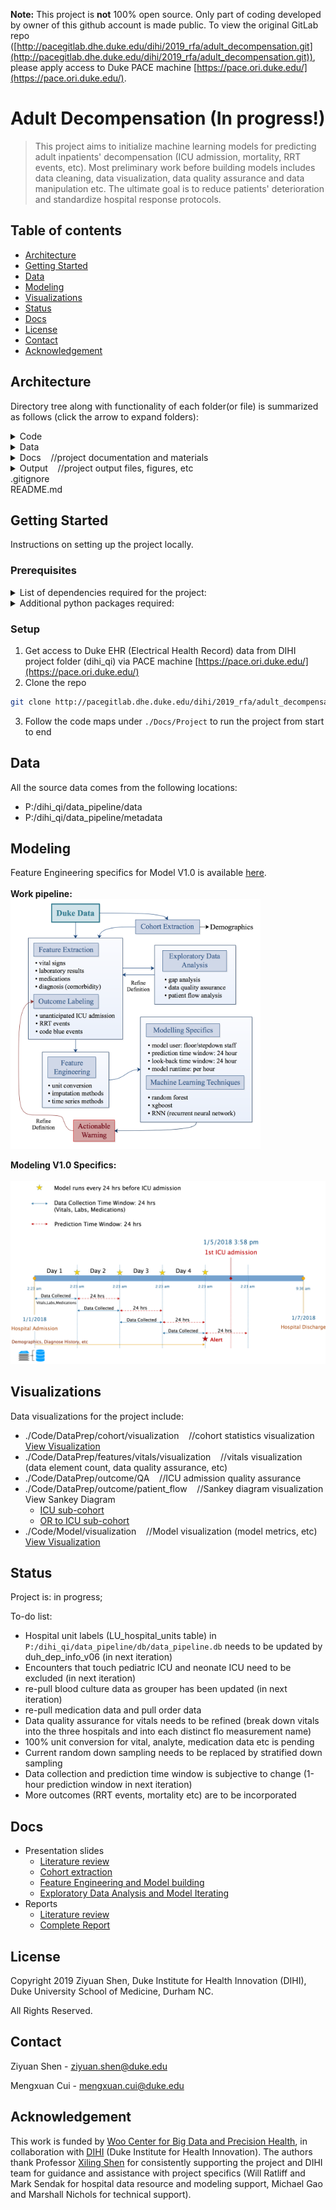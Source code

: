 **Note:** This project is **not** 100% open source. Only part of coding developed by owner of this github account is made public. To view the original GitLab repo ([http://pacegitlab.dhe.duke.edu/dihi/2019_rfa/adult_decompensation.git](http://pacegitlab.dhe.duke.edu/dihi/2019_rfa/adult_decompensation.git)), please apply access to Duke PACE machine [https://pace.ori.duke.edu/](https://pace.ori.duke.edu/).

# Adult Decompensation (In progress!)

> This project aims to initialize machine learning models for predicting adult inpatients' decompensation (ICU admission, mortality, RRT events, etc). Most preliminary work before building models includes data cleaning, data visualization, data quality assurance and data manipulation etc. The ultimate goal is to reduce patients' deterioration and standardize hospital response protocols.

## Table of contents

* [Architecture](#architecture)
* [Getting Started](#getting-started)
* [Data](#data)
* [Modeling](#modeling)
* [Visualizations](#visualizations)
* [Status](#status)
* [Docs](#docs)
* [License](#license)
* [Contact](#contact)
* [Acknowledgement](#acknowledgement)

## Architecture

Directory tree along with functionality of each folder(or file) is summarized as follows (click the arrow to expand folders):

<details><summary>Code</summary><blockquote>
<details><summary>DataPrep</summary>
&nbsp;&nbsp;&nbsp;&nbsp;&nbsp;&nbsp;&nbsp;&nbsp;cohort&nbsp;&nbsp;&nbsp;&nbsp;//codes for cohort generation<br/>
&nbsp;&nbsp;&nbsp;&nbsp;&nbsp;&nbsp;&nbsp;&nbsp;features&nbsp;&nbsp;&nbsp;&nbsp;//codes for pulling and cleaning data elements<br/>
&nbsp;&nbsp;&nbsp;&nbsp;&nbsp;&nbsp;&nbsp;&nbsp;outcome&nbsp;&nbsp;&nbsp;&nbsp;//codes for querying and labelling outcomes<br/>
&nbsp;&nbsp;&nbsp;&nbsp;&nbsp;&nbsp;&nbsp;&nbsp;pull_data&nbsp;&nbsp;&nbsp;&nbsp;//pull useful data from raw db file<br/>
&nbsp;&nbsp;&nbsp;&nbsp;&nbsp;&nbsp;&nbsp;&nbsp;adt_transfer.py&nbsp;&nbsp;&nbsp;&nbsp;//create transfer table and output a csv file<br/>
&nbsp;&nbsp;&nbsp;&nbsp;&nbsp;&nbsp;&nbsp;&nbsp;adt_transfer.sql&nbsp;&nbsp;&nbsp;&nbsp;//transfer table sql query
</details>
&nbsp;&nbsp;&nbsp;&nbsp;db&nbsp;&nbsp;&nbsp;&nbsp;//codes for creating project database and importing data into the database
<details><summary>Model</summary><blockquote>
<details><summary>v1.0&nbsp;&nbsp;&nbsp;&nbsp;//version 1.0 (24-hour prediction window)</summary>
&nbsp;&nbsp;&nbsp;&nbsp;&nbsp;&nbsp;&nbsp;&nbsp;design_matrix<br/>
&nbsp;&nbsp;&nbsp;&nbsp;&nbsp;&nbsp;&nbsp;&nbsp;News&nbsp;&nbsp;&nbsp;&nbsp;//python package for implementing News(National Early Warning Score)<br/>
&nbsp;&nbsp;&nbsp;&nbsp;&nbsp;&nbsp;&nbsp;&nbsp;visualization&nbsp;&nbsp;&nbsp;&nbsp;//model visualization<br/>
&nbsp;&nbsp;&nbsp;&nbsp;&nbsp;&nbsp;&nbsp;&nbsp;model_utils.py&nbsp;&nbsp;&nbsp;&nbsp;//model utils python package<br/>
&nbsp;&nbsp;&nbsp;&nbsp;&nbsp;&nbsp;&nbsp;&nbsp;run_ann.ipynb<br/>
&nbsp;&nbsp;&nbsp;&nbsp;&nbsp;&nbsp;&nbsp;&nbsp;run_logistic_regression.py<br/>
&nbsp;&nbsp;&nbsp;&nbsp;&nbsp;&nbsp;&nbsp;&nbsp;run_news.py<br/>
&nbsp;&nbsp;&nbsp;&nbsp;&nbsp;&nbsp;&nbsp;&nbsp;run_random_forest.ipynb<br/>
&nbsp;&nbsp;&nbsp;&nbsp;&nbsp;&nbsp;&nbsp;&nbsp;run_xgboost.py
</details></blockquote>
</details>
&nbsp;&nbsp;&nbsp;&nbsp;ockham&nbsp;&nbsp;&nbsp;&nbsp;//unit conversion package</br>
&nbsp;&nbsp;&nbsp;&nbsp;utils&nbsp;&nbsp;&nbsp;&nbsp;//utils python package (db utils, dataframe utils, etc)
</blockquote></details>

<details><summary>Data</summary><blockquote>
&nbsp;&nbsp;&nbsp;&nbsp;db&nbsp;&nbsp;&nbsp;&nbsp;//project database file(s)<br/>
&nbsp;&nbsp;&nbsp;&nbsp;metadata
<details><summary>Modeling</summary><blockquote>
<details><summary>v1.0</summary>
&nbsp;&nbsp;&nbsp;&nbsp;&nbsp;&nbsp;&nbsp;&nbsp;design_matrix&nbsp;&nbsp;&nbsp;&nbsp;//design matrix file(s)<br/>
&nbsp;&nbsp;&nbsp;&nbsp;&nbsp;&nbsp;&nbsp;&nbsp;Output&nbsp;&nbsp;&nbsp;&nbsp;//model output data
</details>
<blockquote></details>
<details><summary>Processed</summary>
&nbsp;&nbsp;&nbsp;&nbsp;&nbsp;&nbsp;&nbsp;&nbsp;cohort<br/>
&nbsp;&nbsp;&nbsp;&nbsp;&nbsp;&nbsp;&nbsp;&nbsp;features<br/>
&nbsp;&nbsp;&nbsp;&nbsp;&nbsp;&nbsp;&nbsp;&nbsp;outcome<br/>
&nbsp;&nbsp;&nbsp;&nbsp;&nbsp;&nbsp;&nbsp;&nbsp;adult_decomp_adt_transfer.csv
</details>
&nbsp;&nbsp;&nbsp;&nbsp;Raw&nbsp;&nbsp;&nbsp;&nbsp;//project raw data subset from datapipeline
</blockquote></details>

<details><summary>Docs&nbsp;&nbsp;&nbsp;&nbsp;//project documentation and materials</summary><blockquote>
<details><summary>Project</summary>
&nbsp;&nbsp;&nbsp;&nbsp;&nbsp;&nbsp;&nbsp;&nbsp;code map_v1.xlsx&nbsp;&nbsp;&nbsp;&nbsp;
//outlines the code and associated data files for "start-to-finish" process of data curation<br/>
&nbsp;&nbsp;&nbsp;&nbsp;&nbsp;&nbsp;&nbsp;&nbsp;code map_v2.xlsx&nbsp;&nbsp;&nbsp;&nbsp;<br/>
&nbsp;&nbsp;&nbsp;&nbsp;&nbsp;&nbsp;&nbsp;&nbsp;code map_supplement.xlsx&nbsp;&nbsp;&nbsp;&nbsp;
//outlines supporting code and data files for feature engineering, modeling, etc<br/>
&nbsp;&nbsp;&nbsp;&nbsp;&nbsp;&nbsp;&nbsp;&nbsp;code map_supplement_v2.xlsx&nbsp;&nbsp;&nbsp;&nbsp;<br/>
&nbsp;&nbsp;&nbsp;&nbsp;&nbsp;&nbsp;&nbsp;&nbsp;literature_review.pdf<br/>
&nbsp;&nbsp;&nbsp;&nbsp;&nbsp;&nbsp;&nbsp;&nbsp;Perspectives Piece.docx
</details>
&nbsp;&nbsp;&nbsp;&nbsp;Slides&nbsp;&nbsp;&nbsp;&nbsp;//presentation slides for project milestones
</blockquote></details>

<details><summary>Output&nbsp;&nbsp;&nbsp;&nbsp;//project output files, figures, etc</summary><blockquote>
<details><summary>Figures&nbsp;&nbsp;&nbsp;&nbsp;//data visualization figures</summary>
&nbsp;&nbsp;&nbsp;&nbsp;&nbsp;&nbsp;&nbsp;&nbsp;cohort&nbsp;&nbsp;&nbsp;&nbsp;//visualization figures for cohort statistics</br>
&nbsp;&nbsp;&nbsp;&nbsp;&nbsp;&nbsp;&nbsp;&nbsp;features&nbsp;&nbsp;&nbsp;&nbsp;//visualization figures for features quality assurance</br>
&nbsp;&nbsp;&nbsp;&nbsp;&nbsp;&nbsp;&nbsp;&nbsp;Model&nbsp;&nbsp;&nbsp;&nbsp;//visualization figures for model performance</br>
</details>
&nbsp;&nbsp;&nbsp;&nbsp;gap_analysis&nbsp;&nbsp;&nbsp;&nbsp;//gap analysis output
</blockquote></details>
.gitignore<br/>
README.md

## Getting Started

Instructions on setting up the project locally.

### Prerequisites

<details><summary>List of dependencies required for the project:</summary>
<ul>
<li>Python 3.7.3</li>
<li>SQLite3 2.6.0</li>
<li>Git 2.14.1</li>
<li>GNU Awk 4.1.4</li>
</ul>
</details>

<details><summary>Additional python packages required:</summary>
<ul>
<li>NumPy 1.16.2</li>
<li>pandas 0.24.2</li>
<li>TensorFlow 1.14.0</li>
<li>Keras 2.2.4</li>
<li>scikit-learn 0.21.2</li>
<li>XGBoost 0.90</li>
<li>imbalanced-learn 0.5.0</li>
<li>Matplotlib 3.1.0</li>
<li>seaborn 0.9.0</li>
<li>Plotly 4.1.1</li>
</ul>
</details>

### Setup

1. Get access to Duke EHR (Electrical Health Record) data from DIHI project folder (dihi_qi) via PACE machine [https://pace.ori.duke.edu/](https://pace.ori.duke.edu/)
2. Clone the repo

```sh
git clone http://pacegitlab.dhe.duke.edu/dihi/2019_rfa/adult_decompensation.git
```

3. Follow the code maps under `./Docs/Project` to run the project from start to end

## Data

All the source data comes from the following locations:

* P:/dihi_qi/data_pipeline/data
* P:/dihi_qi/data_pipeline/metadata

## Modeling

Feature Engineering specifics for Model V1.0 is available [here](https://ziyuan-shen.github.io/files/slides/feature_engineering.pdf).</br>
</br>
**Work pipeline:**</br>
<img src="./Docs/Figures/pipeline.png" alt="drawing" width="400"/>

**Modeling V1.0 Specifics:**</br>
<br>
<img src="./Docs/Figures/model.png" alt="drawing" width="600"/>

## Visualizations

Data visualizations for the project include:

* ./Code/DataPrep/cohort/visualization&nbsp;&nbsp;&nbsp;&nbsp;//cohort statistics visualization</br>
  [View Visualization](https://ziyuan-shen.github.io/files/slides/cohort_statistics_visualization.pdf)
* ./Code/DataPrep/features/vitals/visualization&nbsp;&nbsp;&nbsp;&nbsp;//vitals visualization (data element count, data quality assurance, etc)
* ./Code/DataPrep/outcome/QA&nbsp;&nbsp;&nbsp;&nbsp;//ICU admission quality assurance
* ./Code/DataPrep/outcome/patient_flow&nbsp;&nbsp;&nbsp;&nbsp;//Sankey diagram visualization</br>
  View Sankey Diagram
    * [ICU sub-cohort](https://ziyuan-shen.github.io/files/visualization/adult_decompensation_sankey_diagram.html)
    * [OR to ICU sub-cohort](https://ziyuan-shen.github.io/files/visualization/adult_decomp_or_to_icu_sankey_diagram.html)
* ./Code/Model/visualization&nbsp;&nbsp;&nbsp;&nbsp;//Model visualization (model metrics, etc)</br>
  [View Visualization](https://ziyuan-shen.github.io/files/slides/model_metrics.pdf)


## Status

Project is: in progress;

To-do list:

* Hospital unit labels (LU_hospital_units table) in `P:/dihi_qi/data_pipeline/db/data_pipeline.db` needs to be updated by duh_dep_info_v06 (in next iteration)
* Encounters that touch pediatric ICU and neonate ICU need to be excluded (in next iteration)
* re-pull blood culture data as grouper has been updated (in next iteration)
* re-pull medication data and pull order data
* Data quality assurance for vitals needs to be refined (break down vitals into the three hospitals and into each distinct flo measurement name)
* 100% unit conversion for vital, analyte, medication data etc is pending
* Current random down sampling needs to be replaced by stratified down sampling
* Data collection and prediction time window is subjective to change (1-hour prediction window in next iteration)
* More outcomes (RRT events, mortality etc) are to be incorporated

## Docs

* Presentation slides
    * [Literature review](https://ziyuan-shen.github.io/files/slides/slides_literature_review.pdf)
    * [Cohort extraction](https://ziyuan-shen.github.io/files/slides/slides_mid_presentation.pdf)
    * [Feature Engineering and Model building](https://ziyuan-shen.github.io/files/slides/slides_final_presentation.pdf)
    * [Exploratory Data Analysis and Model Iterating](https://ziyuan-shen.github.io/files/slides/slides_EDA.pdf)
* Reports
    * [Literature review](https://ziyuan-shen.github.io/files/adult_decomp_literature_review.pdf)
    * [Complete Report](https://ziyuan-shen.github.io/files/adult_decomp_report.pdf)

## License

Copyright 2019 Ziyuan Shen, Duke Institute for Health Innovation (DIHI), Duke University School of Medicine, Durham NC.

All Rights Reserved.

## Contact

Ziyuan Shen - ziyuan.shen@duke.edu

Mengxuan Cui - mengxuan.cui@duke.edu

## Acknowledgement

This work is funded by [Woo Center for Big Data and Precision Health](http://healthdata.pratt.duke.edu/), in collaboration with [DIHI](https://dihi.org/) (Duke Institute for Health Innovation). The authors thank Professor [Xiling Shen](http://healthdata.pratt.duke.edu/people/xiling-shen) for consistently supporting the project and DIHI team for guidance and assistance with project specifics (Will Ratliff and Mark Sendak for hospital data resource and modeling support, Michael Gao and Marshall Nichols for technical support).
